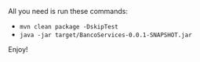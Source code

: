 All you need is run these commands:

- `mvn clean package -DskipTest`
- `java -jar target/BancoServices-0.0.1-SNAPSHOT.jar`

Enjoy!
